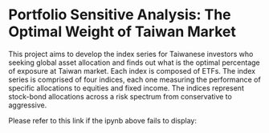 # Portfolio Sensitive Analysis: The Optimal Weight of Taiwan Market
This project aims to develop the index series for Taiwanese investors who seeking global asset allocation and finds out what is the optimal percentage of exposure at Taiwan market. Each index is composed of ETFs. The index series is comprised of four indices, each one measuring the performance of specific allocations to equities and fixed income. The indices represent stock-bond allocations across a risk spectrum from conservative to aggressive.

Please refer to this link if the ipynb above fails to display:
